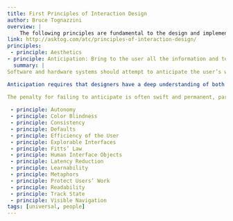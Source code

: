 ```yaml
---
title: First Principles of Interaction Design
author: Bruce Tognazzini
overview: |
    The following principles are fundamental to the design and implementation of effective interfaces, whether for traditional GUI environments or the web. Of late, many web applications have reflected a lack of understanding of many of these principles of interaction design, to their great detriment. Because an application or service appears on the web, the principles do not change. If anything, applying these principles become even more important.
link: http://asktog.com/atc/principles-of-interaction-design/
principles:
 - principle: Aesthetics
- principle: Anticipation: Bring to the user all the information and tools needed for each step of the process
  summary: |   
Software and hardware systems should attempt to anticipate the user’s wants and needs. Do not expect users to leave the current screen to search for and collect necessary information. Information must be in place and necessary tools present and visible.

Anticipation requires that designers have a deep understanding of both the task domain and the users in order to predict what will be needed. It also requires sufficient usability testing to ensure the goal has been met: If a tool or source for information is there on the screen, but users can’t find it, it may as well not even be present.

The penalty for failing to anticipate is often swift and permanent, particularly if you do not have a captive user, as is the case with public websites and apps, for example. Those users will probably never return from their search. Even if you do have a captive user, you probably don’t have a captive client, and if the client’s employees are wasting time trying to find required resources, your competitors will have a good story to tell when it is time to make their next pitch.
    
 - principle: Autonomy
 - principle: Color Blindness
 - principle: Consistency
 - principle: Defaults
 - principle: Efficiency of the User
 - principle: Explorable Interfaces
 - principle: Fitts’ Law
 - principle: Human Interface Objects
 - principle: Latency Reduction
 - principle: Learnability
 - principle: Metaphors
 - principle: Protect Users’ Work
 - principle: Readability
 - principle: Track State
 - principle: Visible Navigation
tags: [universal, people]
---
```

